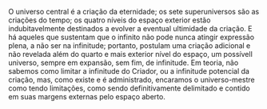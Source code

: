 ﻿O universo central é a criação da eternidade; os sete superuniversos são as criações do tempo; os quatro níveis do espaço exterior estão indubitavelmente destinados a evolver a eventual ultimidade da criação. E há aqueles que sustentam que o infinito não pode nunca atingir expressão plena, a não ser na infinitude; portanto, postulam uma criação adicional e não revelada além do quarto e mais exterior nível do espaço, um possívell universo, sempre em expansão, sem fim, de infinitude. Em teoria, não sabemos como limitar a infinitude do Criador, ou a infinitude potencial da criação, mas, como existe e é administrado, encaramos o universo-mestre como tendo limitações, como sendo definitivamente delimitado e contido em suas margens externas pelo espaço aberto.